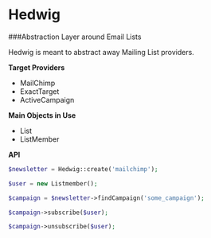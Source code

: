 Hedwig
========

###Abstraction Layer around Email Lists

Hedwig is meant to abstract away Mailing List providers. 

**Target Providers**
  * MailChimp
  * ExactTarget
  * ActiveCampaign
  

**Main Objects in Use**
  * List
  * ListMember
  
**API**

```php 
$newsletter = Hedwig::create('mailchimp'); 

$user = new Listmember();

$campaign = $newsletter->findCampaign('some_campaign');

$campaign->subscribe($user);

$campaign->unsubscribe($user);

```
